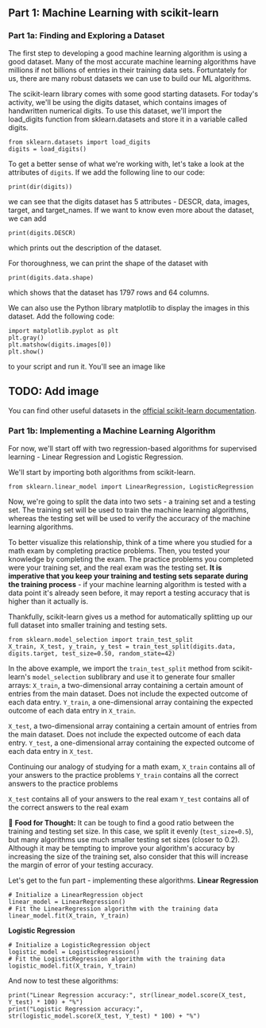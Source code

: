 ## Part 1: Machine Learning with scikit-learn
### Part 1a: Finding and Exploring a Dataset
The first step to developing a good machine learning algorithm is using a good dataset. Many of the most accurate machine learning algorithms have millions if not billions of entries in their training data sets. Fortuntately for us, there are many robust datasets we can use to build our ML algorithms. 

The scikit-learn library comes with some good starting datasets. For today's activity, we'll be using the digits dataset, which contains images of handwritten numerical digits. To use this dataset, we'll import the load_digits function from sklearn.datasets and store it in a variable called digits.

```
from sklearn.datasets import load_digits
digits = load_digits()
```

To get a better sense of what we're working with, let's take a look at the attributes of `digits`. If we add the following line to our code:
```
print(dir(digits))
```
we can see that the digits dataset has 5 attributes - DESCR, data, images, target, and target_names. If we want to know even more about the dataset, we can add
```
print(digits.DESCR)
```
which prints out the description of the dataset.

For thoroughness, we can print the shape of the dataset with
```
print(digits.data.shape)
```
which shows that the dataset has 1797 rows and 64 columns.

We can also use the Python library matplotlib to display the images in this dataset. Add the following code:
```
import matplotlib.pyplot as plt 
plt.gray() 
plt.matshow(digits.images[0]) 
plt.show() 
```

to your script and run it. You'll see an image like

## TODO: Add image

You can find other useful datasets in the [official scikit-learn documentation](https://scikit-learn.org/stable/datasets/index.html).

### Part 1b: Implementing a Machine Learning Algorithm
For now, we'll start off with two regression-based algorithms for supervised learning - Linear Regression and Logistic Regression.


We'll start by importing both algorithms from scikit-learn.
```
from sklearn.linear_model import LinearRegression, LogisticRegression
```

Now, we're going to split the data into two sets - a training set and a testing set. The training set will be used to train the machine learning algorithms, whereas the testing set will be used to verify the accuracy of the machine learning algorithms. 


To better visualize this relationship, think of a time where you studied for a math exam by completing practice problems. Then, you tested your knowledge by completing the exam. The practice problems you completed were your training set, and the real exam was the testing set. **It is imperative that you keep your training and testing sets separate during the training process** - if your machine learning algorithm is tested with a data point it's already seen before, it may report a testing accuracy that is higher than it actually is.


Thankfully, scikit-learn gives us a method for automatically splitting up our full dataset into smaller training and testing sets.

```
from sklearn.model_selection import train_test_split
X_train, X_test, y_train, y_test = train_test_split(digits.data, digits.target, test_size=0.50, random_state=42)
```

In the above example, we import the `train_test_split` method from scikit-learn's `model_selection` sublibrary and use it to generate four smaller arrays:
`X_train`, a two-dimensional array containing a certain amount of entries from the main dataset. Does not include the expected outcome of each data entry.
`Y_train`, a one-dimensional array containing the expected outcome of each data entry in `X_train`.

`X_test`, a two-dimensional array containing a certain amount of entries from the main dataset. Does not include the expected outcome of each data entry.
`Y_test`, a one-dimensional array containing the expected outcome of each data entry in `X_test`.

Continuing our analogy of studying for a math exam, 
`X_train` contains all of your answers to the practice problems
`Y_train` contains all the correct answers to the practice problems

`X_test` contains all of your answers to the real exam
`Y_test` contains all of the correct answers to the real exam


🤔 **Food for Thought:** It can be tough to find a good ratio between the training and testing set size. In this case, we split it evenly (`test_size=0.5`), but many algorithms use much smaller testing set sizes (closer to 0.2). Although it may be tempting to improve your algorithm's accuracy by increasing the size of the training set, also consider that this will increase the margin of error of your testing accuracy.


Let's get to the fun part - implementing these algorithms.
**Linear Regression**
```
# Initialize a LinearRegression object
linear_model = LinearRegression()
# Fit the LinearRegression algorithm with the training data
linear_model.fit(X_train, Y_train)
```

**Logistic Regression**
```
# Initialize a LogisticRegression object
logistic_model = LogisticRegression()
# Fit the LogisticRegression algorithm with the training data
logistic_model.fit(X_train, Y_train)
```

And now to test these algorithms:
```
print("Linear Regression accuracy:", str(linear_model.score(X_test, Y_test) * 100) + "%")
print("Logistic Regression accuracy:", str(logistic_model.score(X_test, Y_test) * 100) + "%")
```
